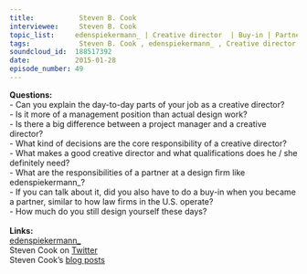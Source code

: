 ```yaml
--- 
title:           Steven B. Cook 
interviewee:     Steven B. Cook 
topic_list:     edenspiekermann_ | Creative director  | Buy-in | Partner responsibilities | Qualifications | Dealing w/ clients | Meta-design
tags:            Steven B. Cook , edenspiekermann_ , Creative director  , Buy-in , Partner responsibilities , Qualifications , Dealing with clients , Meta-design
soundcloud_id:  188517392
date:           2015-01-28
episode_number: 49
---
```


<p class="show_notes_display"><b>Questions:</b><br>- Can you explain the day-to-day parts of your job as a creative director?<br>- Is it more of a management position than actual design work?<br>- Is there a big difference between a project manager and a creative director?<br>- What kind of decisions are the core responsibility of a creative director?<br>- What makes a good creative director and what qualifications does he / she definitely need?<br>- What are the responsibilities of a partner at a design firm like edenspiekermann_?<br>- If you can talk about it, did you also have to do a buy-in when you became a partner, similar to how law firms in the U.S. operate?<br>- How much do you still design yourself these days?<br><br><b>Links:</b><br><a rel="nofollow" target="_blank" href="http://www.edenspiekermann.com/">edenspiekermann_</a><br>Steven Cook on <a rel="nofollow" target="_blank" href="https://twitter.com/sberlincook">Twitter</a><br>Steven Cook’s <a rel="nofollow" target="_blank" href="http://www.edenspiekermann.com/people/steven-cook">blog posts</a></p>

